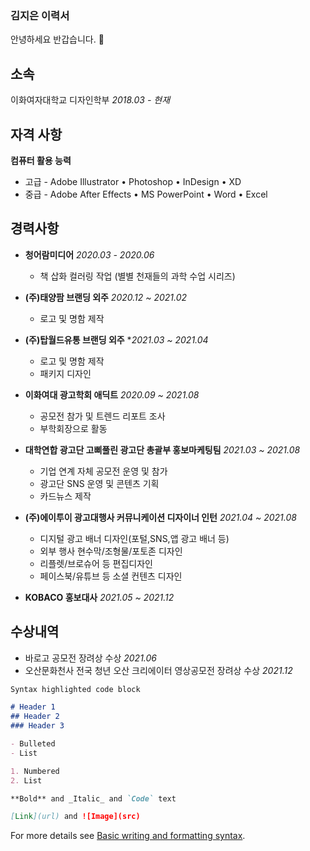 ### 김지은 이력서

안녕하세요 반갑습니다. 👋

## 소속

이화여자대학교 디자인학부 _2018.03 - 현재_ 

## 자격 사항

**컴퓨터 활용 능력**

* 고급 - Adobe Illustrator • Photoshop • InDesign • XD
* 중급 - Adobe After Effects • MS PowerPoint • Word • Excel


## 경력사항
* **청어람미디어** _2020.03 - 2020.06_

  - 책 삽화 컬러링 작업 (별별 천재들의 과학 수업 시리즈)
                  
* **(주)태양팜 브랜딩 외주** _2020.12 ~ 2021.02_

  - 로고 및 명함 제작
                  
* **(주)탑월드유통 브랜딩 외주** *_2021.03 ~ 2021.04_ 

  - 로고 및 명함 제작
  - 패키지 디자인
                  
* **이화여대 광고학회 애딕트** _2020.09 ~ 2021.08_

  - 공모전 참가 및 트렌드 리포트 조사
  - 부학회장으로 활동
                  
* **대학연합 광고단 고삐풀린 광고단 총괄부 홍보마케팅팀** _2021.03 ~ 2021.08_

  - 기업 연계 자체 공모전 운영 및 참가
  - 광고단 SNS 운영 및 콘텐츠 기획
  - 카드뉴스 제작
                  
* **(주)에이투이 광고대행사 커뮤니케이션 디자이너 인턴** _2021.04 ~ 2021.08_

  - 디지털 광고 배너 디자인(포털,SNS,앱 광고 배너 등)
  - 외부 행사 현수막/조형물/포토존 디자인
  - 리플렛/브로슈어 등 편집디자인
  - 페이스북/유튜브 등 소셜 컨텐츠 디자인
                  
* **KOBACO 홍보대사** _2021.05 ~ 2021.12_        
                  
## 수상내역

* 바로고 공모전 장려상 수상 _2021.06_
* 오산문화천사 전국 청년 오산 크리에이터 영상공모전 장려상 수상 _2021.12_                  
                  
                
                
             
         

```markdown
Syntax highlighted code block

# Header 1
## Header 2
### Header 3

- Bulleted
- List

1. Numbered
2. List

**Bold** and _Italic_ and `Code` text

[Link](url) and ![Image](src)
```

For more details see [Basic writing and formatting syntax](https://docs.github.com/en/github/writing-on-github/getting-started-with-writing-and-formatting-on-github/basic-writing-and-formatting-syntax).

